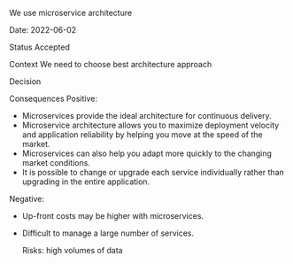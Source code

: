 We use microservice architecture

Date: 2022-06-02

Status
Accepted

Context
We need to choose best architecture approach

Decision

Consequences
Positive:

- Microservices provide the ideal architecture for continuous delivery.
- Microservice architecture allows you to maximize deployment velocity and application reliability by helping you move at the speed of the market.
- Microservices can also help you adapt more quickly to the changing market conditions.
- It is possible to change or upgrade each service individually rather than upgrading in the entire application.
 
Negative:

- Up-front costs may be higher with microservices.
- Difficult to manage a large number of services.

  Risks:
  high volumes of data
